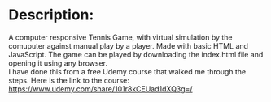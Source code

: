 # Description:
A computer responsive Tennis Game, with virtual simulation by the comuputer against manual play by a player. Made with basic HTML and JavaScript. The game can be played by downloading the index.html file and opening it using any browser.</br>
I have done this from a free Udemy course that walked me through the steps. Here is the link to the course: https://www.udemy.com/share/101r8kCEUad1dXQ3g=/

